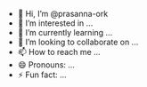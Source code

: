 - 👋 Hi, I’m @prasanna-ork
- 👀 I’m interested in ...
- 🌱 I’m currently learning ...
- 💞️ I’m looking to collaborate on ...
- 📫 How to reach me ...
- 😄 Pronouns: ...
- ⚡ Fun fact: ...

<!---
prasanna-ork/prasanna-ork is a ✨ special ✨ repository because its `README.md` (this file) appears on your GitHub profile.
You can click the Preview link to take a look at your changes.
--->
